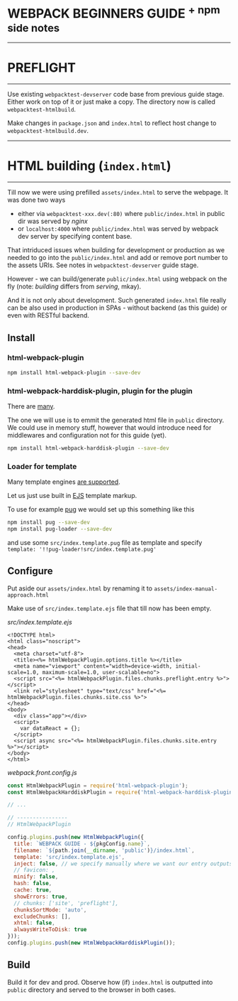 # WEBPACK BEGINNERS GUIDE <sup>+ npm side notes</sup>

---
# PREFLIGHT
---

Use existing `webpacktest-devserver` code base from previous guide stage. Either work on top of it or just make a copy. The directory now is called `webpacktest-htmlbuild`.

Make changes in `package.json` and `index.html` to reflect host change to `webpacktest-htmlbuild.dev`.

---
# HTML building (`index.html`)
---

Till now we were using prefilled `assets/index.html` to serve the webpage. It was done two ways

* either via  `webpacktest-xxx.dev(:80)` where `public/index.html` in public dir was served by *nginx*
*  or `localhost:4000` where `public/index.html` was served by webpack dev server by specifying content base.

That intriduced issues when building for development or production as we needed to go into the `public/index.html` and add or remove port number to the assets URIs. See notes in `webpacktest-devserver` guide stage.

However - we can build/generate `public/index.html` using webpack on the fly (note: *building* differs from *serving*, mkay).

And it is not only about development. Such generated `index.html` file really can be also used in production in SPAs - without backend (as this guide) or even with RESTful backend.

## Install

### html-webpack-plugin

```sh
npm install html-webpack-plugin --save-dev
```

### html-webpack-harddisk-plugin, plugin for the plugin

There are [many](https://github.com/jantimon/html-webpack-plugin#third-party-addons).

The one we will use is to emmit the generated html file in `public` directory. We could use in memory stuff, however that would introduce need for middlewares and configuration not for this guide (yet).

```sh
npm install html-webpack-harddisk-plugin --save-dev
```

### Loader for template

Many template engines [are supported](https://github.com/jantimon/html-webpack-plugin/blob/master/docs/template-option.md).

Let us just use built in [EJS](http://www.embeddedjs.com) template markup.

To use for example [pug](https://pugjs.org/api/getting-started.html) we would set up this something like this

```sh
npm install pug --save-dev
npm install pug-loader --save-dev
```

and use some `src/index.template.pug` file as template and specify `template: '!!pug-loader!src/index.template.pug'`

## Configure

Put aside our `assets/index.html` by renaming it to `assets/index-manual-approach.html`

Make use of `src/index.template.ejs` file that till now has been empty.

_src/index.template.ejs_

```ejs
<!DOCTYPE html>
<html class="noscript">
<head>
  <meta charset="utf-8">
  <title><%= htmlWebpackPlugin.options.title %></title>
  <meta name="viewport" content="width=device-width, initial-scale=1.0, maximum-scale=1.0, user-scalable=no">
  <script src="<%= htmlWebpackPlugin.files.chunks.preflight.entry %>"></script>
  <link rel="stylesheet" type="text/css" href="<%= htmlWebpackPlugin.files.chunks.site.css %>">
</head>
<body>
  <div class="app"></div>
  <script>
    var dataReact = {};
  </script>
  <script async src="<%= htmlWebpackPlugin.files.chunks.site.entry %>"></script>
</body>
</html>
```


_webpack.front.config.js_

```javascript
const HtmlWebpackPlugin = require('html-webpack-plugin');
const HtmlWebpackHarddiskPlugin = require('html-webpack-harddisk-plugin');

// ...

// ----------------
// HtmlWebpackPlugin

config.plugins.push(new HtmlWebpackPlugin({
  title: `WEBPACK GUIDE - ${pkgConfig.name}`,
  filename: `${path.join(__dirname, 'public')}/index.html`,
  template: 'src/index.template.ejs',
  inject: false, // we specify manually where we want our entry outputs to be in the template
  // favicon: ,
  minify: false,
  hash: false,
  cache: true,
  showErrors: true,
  // chunks: ['site', 'preflight'],
  chunksSortMode: 'auto',
  excludeChunks: [],
  xhtml: false,
  alwaysWriteToDisk: true
}));
config.plugins.push(new HtmlWebpackHarddiskPlugin());
```

## Build

Build it for dev and prod. Observe how (if) `index.html` is outputted into `public` directory and served to the browser in both cases.

